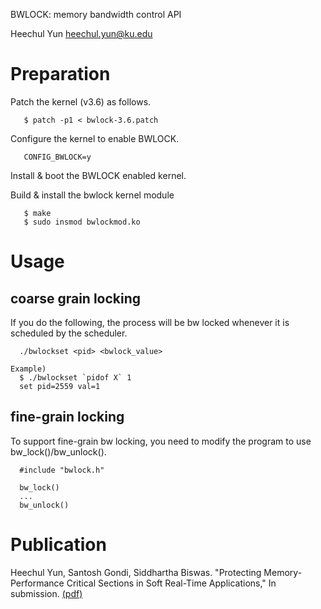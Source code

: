 BWLOCK: memory bandwidth control API 

Heechul Yun <heechul.yun@ku.edu>


Preparation
===========

Patch the kernel (v3.6) as follows. 

```
   $ patch -p1 < bwlock-3.6.patch 
```

Configure the kernel to enable BWLOCK.

```
   CONFIG_BWLOCK=y
```

Install & boot the BWLOCK enabled kernel. 

Build & install the bwlock kernel module
```
   $ make 
   $ sudo insmod bwlockmod.ko 

```

Usage
==========

## coarse grain locking 

If you do the following, the <pid> process will be bw locked whenever 
it is scheduled by the scheduler. 

```
  ./bwlockset <pid> <bwlock_value>

Example)
  $ ./bwlockset `pidof X` 1
  set pid=2559 val=1
```

## fine-grain locking

To support fine-grain bw locking, you need to modify the program to use 
bw_lock()/bw_unlock(). 

```
  #include "bwlock.h"
  
  bw_lock()
  ...
  bw_unlock()
```

Publication
=============

Heechul Yun, Santosh Gondi, Siddhartha Biswas. "Protecting Memory-Performance Critical Sections in Soft Real-Time Applications," In submission. [(pdf)](http://www.ittc.ku.edu/~heechul/papers/bwlock-submitted.pdf)



